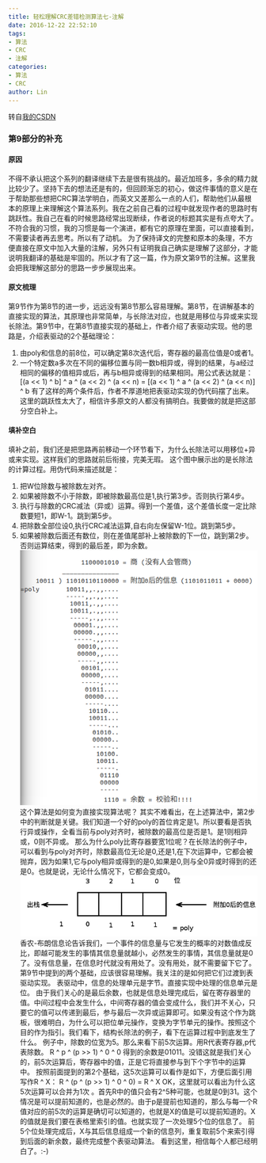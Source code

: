 ```yaml
---
title: 轻松理解CRC差错检测算法七-注解
date: 2016-12-22 22:52:10
tags:
- 算法
- CRC
- 注解
categories:
- 算法
- CRC
author: Lin
---
```

转自[我的CSDN](http://blog.csdn.net/u012520854/article/details/53821971)
### 第9部分的补充
#### 原因
不得不承认把这个系列的翻译继续下去是很有挑战的。最近加班多，多余的精力就比较少了。坚持下去的想法还是有的，但回顾渐忘的初心，做这件事情的意义是在于帮助那些想把CRC算法学明白，而英文又差那么一点的人们，帮助他们从最根本的原理上来理解这个算法系列。我在之前自己看的过程中就发现作者的思路时有跳跃性。我自己在看的时候思路经常出现断续，作者说的标题其实是有点夸大了。不符合我的习惯，我的习惯是每一个演进，都有它的原理在里面，可以直接看到，不需要读者再去思考。所以有了动机。
为了保持译文的完整和原本的条理，不方便直接在原文中加入大量的注解，另外只有证明我自己确实是理解了这部分，才能说明我翻译的基础是牢固的。所以才有了这一篇，作为原文第9节的注解。这里我会把我理解这部分的思路一步步展现出来。
<!--more-->
#### 原文梳理
第9节作为第8节的进一步，远远没有第8节那么容易理解。第8节，在讲解基本的直接实现的算法，其原理也非常简单，与长除法对应，也就是用移位与异或来实现长除法。第9节中，在第8节直接实现的基础上，作者介绍了表驱动实现。他的思路是，介绍表驱动的2个基础理论：
1. 由poly和信息的前8位，可以确定第8次迭代后，寄存器的最高位值是0或者1。
2. 一个特定数a多次在不同的偏移位置与同一数b相异或，得到的结果，与a经过相同的偏移的值相异或后，再与b相异或得到的结果相同。用公式表达就是：
[(a << 1) ^ b] ^ a ^ (a << 2) ^ (a << n) =
[(a << 1) ^ a ^ (a << 2) ^ (a << n)] ^ b
有了这样的两个条件后，作者不厚道地把表驱动实现的伪代码摆了出来。这里的跳跃性太大了，相信许多原文的人都没有搞明白。我要做的就是把这部分空白补上。
#### 填补空白
填补之前，我们还是把思路再前移动一个环节看下，为什么长除法可以用移位+异或来实现。这样我们的思路就前后衔接，完美无瑕。
这个图中展示出的是长除法的计算过程。用伪代码来描述就是：
1. 把W位除数与被除数左对齐。
2. 如果被除数不小于除数，即被除数最高位是1,执行第3步。否则执行第4步。
3. 执行与除数的CRC减法（异或）运算。得到一个差值，这个差值长度一定比除数要短1，即W-1。跳到第5步。
4. 把除数全部位设0,执行CRC减法运算,自右向左保留W-1位。跳到第5步。
5. 如果被除数后面还有数位，则在差值尾部补上被除数的下一位，跳到第2步。否则运算结束，得到的最后差，即为余数。
![长除法](/images/crc2.png)
这个算法是如何变为直接实现算法呢？
其实不难看出，在上述算法中，第2步中的判断就是关键。我们知道一个好的poly的首位肯定是1。所以要看是否执行异或操作，全看当前与poly对齐时，被除数的最高位是否是1。是1则相异或，0则不异或。
那么为什么poly比寄存器要宽1位呢？在长除法的例子中，可以看到与poly对齐时，除数最高位无论是0,还是1,在下次运算中，它都会被抛弃，因为如果1,它与poly相异或得到的是0,如果是0,则与全0异或时得到的还是0。也就是说，无论什么情况下，它都会变成0。
![poly比寄存器宽1](/images/crc3.png)
香农-布朗信息论告诉我们，一个事件的信息量与它发生的概率的对数值成反比，即越可能发生的事情其信息量就越小，必然发生的事情，其信息量就是0了。没有信息量，在信息时代就没有用处了。没有用处，就不需要留下它了。
第9节中提到的两个基础，应该很容易理解。我关注的是如何把它们过渡到表驱动实现。
表驱动中，信息的处理单元是字节。直接实现中处理的信息单元是位。
由于我们关心的是最后余数，也就是信息处理完成后，留在寄存器里的值。中间过程中会发生什么，中间寄存器的值会变成什么，我们并不关心，只要它的值可以传递到最后，参与最后一次异或运算即可。如果没有这个作为跳板，很难明白，为什么可以把位单元操作，变换为字节单元的操作。按照这个目的作为指引。我们看下，结构长除法的例子，看下在运算过程中到底发生了什么。
例子中，除数的位宽为5。那么来看下前5次运算。用R代表寄存器,p代表除数。
R ^ p ^ (p >> 1) ^ 0 ^ 0
得到的余数是01011。没错这就是我们关心的，前5次运算后，寄存器中的值，正是它将直接参与到下个字节中的运算中。
按照前面提到的第2个基础，这5次运算可以看作是如下，方便后面引用写作R ^ X：
R ^ (p ^ (p >> 1) ^ 0 ^ 0) = R ^ X
OK，这里就可以看出为什么这5次运算可以合并为1次 。首先R中的值只会有2^5种可能，也就是0到31。这个情况是可以提前知道的，也是必然的。由于p是提前也知道的，那么与每一个R值对应的前5次的运算是确切可以知道的，也就是X的值是可以提前知道的。X的值就是我们要在表格里索引的值。也就实现了一次处理5个位的信息了。
前5个位处理完成后，X与其后信息组成一个新的信息列，重复取前5个来索引得到后面的新余数，最终完成整个表驱动算法。
看到这里，相信每个人都已经明白了。:-)
